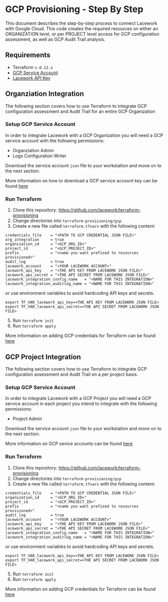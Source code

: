 # GCP Provisioning - Step By Step
This document describes the step-by-step process to connect Lacework with Google Cloud. This code
creates the required resources on either an ORGANIZATION level, or per PROJECT level access for GCP
configuration assessment, as well as GCP Audit Trail analysis.

## Requirements
- Terraform `v.0.12.x`
- [GCP Service Account](https://cloud.google.com/iam/docs/service-accounts)
- [Lacework API Key](https://support.lacework.com/hc/en-us/articles/360011403853-Generate-API-Access-Keys-and-Tokens) 

## Organziation Integration
The following section covers how to use Terraform to integrate GCP configuration assessment and Audit Trail for an entire GCP Organization

### Setup GCP Service Account
In order to integrate Lacework with a GCP Organization you will need a GCP service account with the following permissions:
- Organziation Admin
- Logs Configuration Writer

Download the service account `json` file to your workstation and move on to the next section.

More information on how to download a GCP service account key can be found [here](https://cloud.google.com/iam/docs/creating-managing-service-account-keys)

### Run Terraform
1. Clone this repository: https://github.com/lacework/terraform-provisioning
2. Change directories into `terraform-provisioning/gcp`
3. Create a new file called `terraform.tfvars` with the following content:

```
credentials_file    = "<PATH TO GCP CREDENTIAL JSON FILE>"
org_integration     = true
organization_id     = "<GCP_ORG_ID>"
project_id          = "<GCP_PROJECT_ID>"
prefix              = "<name you want prefixed to resources provisioned>"
audit_log           = true
lacework_account    = "<YOUR LACEWORK ACCOUNT>"
lacework_api_key    = "<THE API KEY FROM LACEWORK JSON FILE>"
lacework_api_secret = "<THE API SECRET FROM LACEWORK JSON FILE>"
lacework_integration_config_name   = "<NAME FOR THIS INTEGRATION>"
lacework_integration_auditlog_name = "<NAME FOR THIS INTEGRATION>"
```
or use environment variables to avoid hardcoding API keys and secrets.

```
export TF_VAR_lacework_api_key=<THE API KEY FROM LACEWORK JSON FILE>
export TF_VAR_lacework_api_secret=<THE API SECRET FROM LACEWORK JSON FILE>
```
 
5. Run `terraform init`
6. Run `terraform apply`

More information on adding GCP credentials for Terraform can be found [here](https://www.terraform.io/docs/providers/google/guides/getting_started.html#adding-credentials)

## GCP Project Integration
The following section covers how to use Terraform to integrate GCP configuration assessment and Audit Trail on a per project basis. 

### Setup GCP Service Account
In order to integrate Lacework with a GCP Project you will need a GCP service account in each project you intend to integrate with the following permissions:
- Project Admin

Download the service account `json` file to your workstation and move on to the next section.

More information on GCP sevice accounts can be found [here](https://cloud.google.com/iam/docs/service-accounts)

### Run Terraform
1. Clone this repository: https://github.com/lacework/terraform-provisioning
2. Change directories into `terraform-provisioning/gcp`
3. Create a new file called `terraform.tfvars` with the following content:

```
credentials_file    = "<PATH TO GCP CREDENTIAL JSON FILE>"
organization_id     = "<GCP_ORG_ID>"
project_id          = "<GCP_PROJECT_ID>"
prefix              = "<name you want prefixed to resources provisioned>"
audit_log           = true
lacework_account    = "<YOUR LACEWORK ACCOUNT>"
lacework_api_key    = "<THE API KEY FROM LACEWORK JSON FILE>"
lacework_api_secret = "<THE API SECRET FROM LACEWORK JSON FILE>"
lacework_integration_config_name   = "<NAME FOR THIS INTEGRATION>"
lacework_integration_auditlog_name = "<NAME FOR THIS INTEGRATION>"
```
or use environment variables to avoid hardcoding API keys and secrets.

```
export TF_VAR_lacework_api_key=<THE API KEY FROM LACEWORK JSON FILE>
export TF_VAR_lacework_api_secret=<THE API SECRET FROM LACEWORK JSON FILE>
```
 
5. Run `terraform init`
6. Run `terraform apply`

More information on adding GCP credentials for Terraform can be found [here](https://www.terraform.io/docs/providers/google/guides/getting_started.html#adding-credentials)

